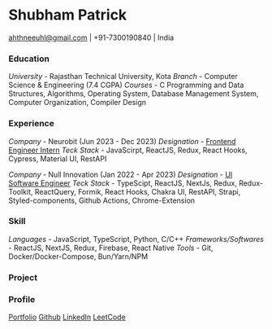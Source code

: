 # Shubham Patrick
ahthneeuhl@gmail.com | +91-7300190840 | India

### Education
_University_ - Rajasthan Technical University, Kota
_Branch_ - Computer Science & Engineering (7.4 CGPA)
_Courses_ - C Programming and Data Structures, Algorithms, Operating System, Database Management System, Computer Organization, Compiler Design

### Experience
_Company_ - Neurobit (Jun 2023 - Dec 2023)
_Designation_ - [Frontend Engineer Intern](https://drive.google.com/file/d/1if5Ouberyemng94jDmabq-HGiRG3Usyz/view?usp=sharing)
_Teck Stack_ - JavaScirpt, ReactJS, Redux, React Hooks, Cypress, Material UI, RestAPI

_Company_ - Null Innovation (Jan 2022 - Apr 2023)
_Designation_ - [UI Software Engineer](https://drive.google.com/file/d/1x9Zpbim3jHk6C6sGEnRtmBdxkzNdr673/view?usp=sharing)
_Teck Stack_ - TypeScipt, ReactJS, NextJs, Redux, Redux-Toolkit, ReactQuery, Formik, React Hooks, Chakra UI, RestAPI, Strapi, Styled-components, Github Actions, Chrome-Extension

### Skill
_Languages_ - JavaScript, TypeScript, Python, C/C++
_Frameworks/Softwares_ - ReactJS, NextJS, Redux, Firebase, React Native
_Tools_ - Git, Docker/Docker-Compose, Bun/Yarn/NPM

### Project


### Profile
[Portfolio](https://ahthneeuhl.vercel.app/) [Github](https://github.com/AHTHneeuhl) [LinkedIn](https://www.linkedin.com/in/ahthneeuhl/) [LeetCode](https://leetcode.com/u/ahthneeuhl/)